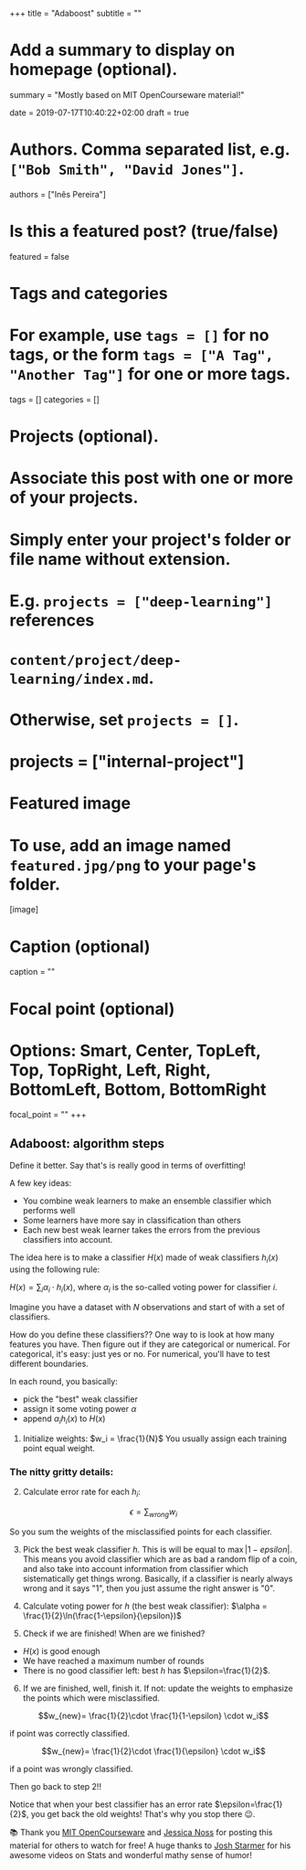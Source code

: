 +++
title = "Adaboost"
subtitle = ""

# Add a summary to display on homepage (optional).
summary = "Mostly based on MIT OpenCourseware material!"

date = 2019-07-17T10:40:22+02:00
draft = true

# Authors. Comma separated list, e.g. `["Bob Smith", "David Jones"]`.
authors = ["Inês Pereira"]

# Is this a featured post? (true/false)
featured = false

# Tags and categories
# For example, use `tags = []` for no tags, or the form `tags = ["A Tag", "Another Tag"]` for one or more tags.
tags = []
categories = []

# Projects (optional).
#   Associate this post with one or more of your projects.
#   Simply enter your project's folder or file name without extension.
#   E.g. `projects = ["deep-learning"]` references
#   `content/project/deep-learning/index.md`.
#   Otherwise, set `projects = []`.
# projects = ["internal-project"]

# Featured image
# To use, add an image named `featured.jpg/png` to your page's folder.
[image]
  # Caption (optional)
  caption = ""

  # Focal point (optional)
  # Options: Smart, Center, TopLeft, Top, TopRight, Left, Right, BottomLeft, Bottom, BottomRight
  focal_point = ""
+++

## Adaboost: algorithm steps

Define it better. Say that's is really good in terms of overfitting!

A few key ideas:

- You combine weak learners to make an ensemble classifier which performs well
- Some learners have more say in classification than others
- Each new best weak learner takes the errors from the previous classifiers into account.

The idea here is to make a classifier $H(x)$ made of weak classifiers $h_i(x)$
using the following rule:

$H(x)=\sum_i \alpha_i \cdot h_i(x)$, where $\alpha_i$ is the so-called voting
power for classifier $i$.

Imagine you have a dataset with $N$ observations and start of with a set of classifiers.

How do you define these classifiers?? One way to is look at how many features you have.
Then figure out if they are categorical or numerical.
For categorical, it's easy: just yes or no. For numerical, you'll have to test different
boundaries.

In each round, you basically:

- pick the "best" weak classifier
- assign it some voting power $\alpha$
- append $\alpha_i h_i(x)$ to $H(x)$

1. Initialize weights: $w_i = \frac{1}{N}$
You usually assign each training point equal weight.

### The nitty gritty details:

2. Calculate error rate for each $h_i$:

$$\epsilon = \sum_{wrong}w_i$$

So you sum the weights of the misclassified points for each classifier.

3. Pick the best weak classifier $h$. This is will be equal to $\max|1-epsilon|$.
This means you avoid classifier which are as bad a random flip of a coin, and also
take into account information from classifier which sistematically get things wrong.
Basically, if a classifier is nearly always wrong and it says "1", then you just assume
the right answer is "0".

4. Calculate voting power for $h$ (the best weak classifier):
$\alpha = \frac{1}{2}\ln(\frac{1-\epsilon}{\epsilon})$

5. Check if we are finished! When are we finished?
  - $H(x)$ is good enough
  - We have reached a maximum number of rounds
  - There is no good classifier left: best $h$ has $\epsilon=\frac{1}{2}$.

6. If we are finished, well, finish it.
If not: update the weights to emphasize the points which were misclassified.

$$w_{new}= \frac{1}{2}\cdot \frac{1}{1-\epsilon} \cdot w_i$$

if point was correctly classified.

$$w_{new}= \frac{1}{2}\cdot \frac{1}{\epsilon} \cdot w_i$$

if a point was wrongly classified.

Then go back to step 2!!

Notice that when your best classifier has an error rate $\epsilon=\frac{1}{2}$,
you get back the old weights! That's why you stop there 😉.



📚 Thank you [MIT OpenCourseware](https://www.youtube.com/watch?v=UHBmv7qCey4)
and [Jessica Noss](https://www.youtube.com/watch?v=lHemIUX2tmM&list=PLxymR0ZPfMmV-vGtvhvTeWHIcnh-bTjDI)
for posting this material for others to watch for free!
A huge thanks to [Josh Starmer](https://www.youtube.com/watch?v=LsK-xG1cLYA) for
his awesome videos on Stats and wonderful mathy sense of humor!
